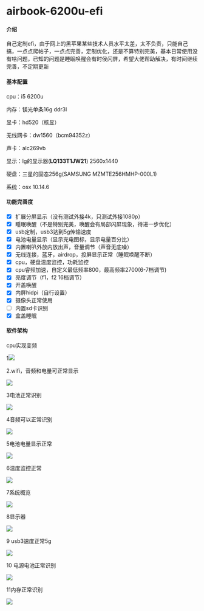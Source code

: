 # airbook-6200u-efi

#### 介绍
自己定制efi，由于网上的黑苹果某些技术人员水平太差，太不负责，只能自己搞，一点点爬帖子，一点点完善，定制优化，还是不算特别完美，基本日常使用没有啥问题，已知的问题是睡眠唤醒会有时侯闪屏，希望大佬帮助解决，有时间继续完善，不定期更新

#### 基本配置

cpu：i5 6200u

内存：镁光单条16g ddr3l

显卡：hd520（核显）

无线网卡：dw1560（bcm94352z）

声卡：alc269vb

显示：lg的显示器(**LQ133T1JW21**) 2560x1440

硬盘：三星的固态256g(SAMSUNG MZMTE256HMHP-000L1)

系统：osx 10.14.6

#### 功能完善度

- [x] 扩展分屏显示（没有测试外接4k，只测试外接1080p）
- [x] 睡眠唤醒（不是特别完美，唤醒会有局部闪屏现象，待进一步优化）
- [x] usb定制，usb3达到5g传输速度
- [x] 电池电量显示（显示充电图标，显示电量百分比）
- [x] 内置喇叭外放内放出声，音量调节（声音无底噪）
- [x] 无线连接，蓝牙，airdrop，投屏显示正常（睡眠唤醒不断）
- [x] cpu，硬盘温度监控，功耗监控
- [x] cpu睿频加速，自定义最低频率800，最高频率2700(6-7档调节)
- [x] 亮度调节（f1，f2   16档调节）
- [x] 开盖唤醒
- [x] 内屏hidpi（自行设置）
- [x] 摄像头正常使用
- [ ] 内置sd卡识别
- [x] 盒盖睡眠

#### 软件架构

cpu实现变频

1![](https://github.com/nabaonan/airbook-6200u-efi/blob/master/assets/1.png)

2.wifi，音频和电量可正常显示

![](https://github.com/nabaonan/airbook-6200u-efi/blob/master/assets/2.png)

3电池正常识别

![](https://gitee.com/nabaonan/airbook-6200u-efi/blob/master/assets/3.png)

4音频可以正常识别

![](https://github.com/nabaonan/airbook-6200u-efi/blob/master/assets/4.png)

5电池电量显示正常

![](https://github.com/nabaonan/airbook-6200u-efi/blob/master/assets/5.png)

6温度监控正常

![](https://github.com/nabaonan/airbook-6200u-efi/blob/master/assets/6.png)

7系统概览

![](https://github.com/nabaonan/airbook-6200u-efi/blob/master/assets/7.png)

8显示器

![](https://github.com/nabaonan/airbook-6200u-efi/blob/master/assets/8.png)

9 usb3速度正常5g

![](https://github.com/nabaonan/airbook-6200u-efi/blob/master/assets/9.png)

10 电源电池正常识别

![](https://github.com/nabaonan/airbook-6200u-efi/blob/master/assets/10.png)

11内存正常识别

![](https://github.com/nabaonan/airbook-6200u-efi/blob/master/assets/11.png)